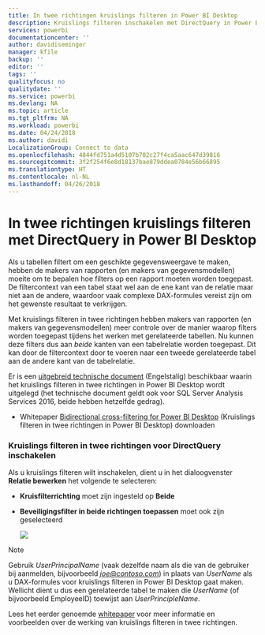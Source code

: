 ```yaml
---
title: In twee richtingen kruislings filteren in Power BI Desktop
description: Kruislings filteren inschakelen met DirectQuery in Power BI Desktop
services: powerbi
documentationcenter: ''
author: davidiseminger
manager: kfile
backup: ''
editor: ''
tags: ''
qualityfocus: no
qualitydate: ''
ms.service: powerbi
ms.devlang: NA
ms.topic: article
ms.tgt_pltfrm: NA
ms.workload: powerbi
ms.date: 04/24/2018
ms.author: davidi
LocalizationGroup: Connect to data
ms.openlocfilehash: 4844fd751a4d5107b702c27f4ca5aac647d39816
ms.sourcegitcommit: 3f2f254f6e8d18137bae879ddea0784e56b66895
ms.translationtype: HT
ms.contentlocale: nl-NL
ms.lasthandoff: 04/26/2018
---
```

# <a name="bidirectional-cross-filtering-using-directquery-in-power-bi-desktop"></a>In twee richtingen kruislings filteren met DirectQuery in Power BI Desktop

Als u tabellen filtert om een geschikte gegevensweergave te maken, hebben de makers van rapporten (en makers van gegevensmodellen) moeite om te bepalen hoe filters op een rapport moeten worden toegepast. De filtercontext van een tabel staat wel aan de ene kant van de relatie maar niet aan de andere, waardoor vaak complexe DAX-formules vereist zijn om het gewenste resultaat te verkrijgen.

Met kruislings filteren in twee richtingen hebben makers van rapporten (en makers van gegevensmodellen) meer controle over de manier waarop filters worden toegepast tijdens het werken met gerelateerde tabellen. Nu kunnen deze filters dus aan *beide* kanten van een tabelrelatie worden toegepast. Dit kan door de filtercontext door te voeren naar een tweede gerelateerde tabel aan de andere kant van de tabelrelatie.

Er is een [uitgebreid technische document](http://download.microsoft.com/download/2/7/8/2782DF95-3E0D-40CD-BFC8-749A2882E109/Bidirectional%20cross-filtering%20in%20Analysis%20Services%202016%20and%20Power%20BI.docx) (Engelstalig) beschikbaar waarin het kruislings filteren in twee richtingen in Power BI Desktop wordt uitgelegd (het technische document geldt ook voor SQL Server Analysis Services 2016, beide hebben hetzelfde gedrag).

* Whitepaper [Bidirectional cross-filtering for Power BI Desktop](http://download.microsoft.com/download/2/7/8/2782DF95-3E0D-40CD-BFC8-749A2882E109/Bidirectional%20cross-filtering%20in%20Analysis%20Services%202016%20and%20Power%20BI.docx) (Kruislings filteren in twee richtingen in Power BI Desktop) downloaden

### <a name="enabling-bidirectional-cross-filtering-for-directquery"></a>Kruislings filteren in twee richtingen voor DirectQuery inschakelen

Als u kruislings filteren wilt inschakelen, dient u in het dialoogvenster **Relatie bewerken** het volgende te selecteren:

* **Kruisfilterrichting** moet zijn ingesteld op **Beide**
* **Beveiligingsfilter in beide richtingen toepassen** moet ook zijn geselecteerd
  
  ![](media/desktop-bidirectional-filtering/bidirectional-filtering_2.png)

> [!NOTE]
> Gebruik *UserPrincipalName* (vaak dezelfde naam als die van de gebruiker bij aanmelden, bijvoorbeeld *joe@contoso.com*) in plaats van *UserName* als u DAX-formules voor kruislings filteren in Power BI Desktop gaat maken. Wellicht dient u dus een gerelateerde tabel te maken die *UserName* (of bijvoorbeeld EmployeeID) toewijst aan *UserPrincipleName*.
> 
> 

Lees het eerder genoemde [whitepaper](http://download.microsoft.com/download/2/7/8/2782DF95-3E0D-40CD-BFC8-749A2882E109/Bidirectional%20cross-filtering%20in%20Analysis%20Services%202016%20and%20Power%20BI.docx) voor meer informatie en voorbeelden over de werking van kruislings filteren in twee richtingen.

